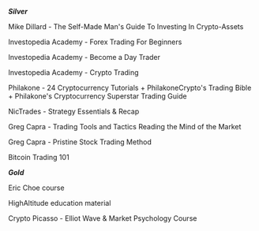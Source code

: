 ***Silver***

Mike Dillard - The Self-Made Man's Guide To Investing In Crypto-Assets

Investopedia Academy - Forex Trading For Beginners

Investopedia Academy - Become a Day Trader

Investopedia Academy - Crypto Trading

Philakone - 24 Cryptocurrency Tutorials + PhilakoneCrypto's Trading Bible + Philakone's Cryptocurrency Superstar Trading Guide

NicTrades - Strategy Essentials & Recap

Greg Capra - Trading Tools and Tactics Reading the Mind of the Market

Greg Capra - Pristine Stock Trading Method

Bitcoin Trading 101





***Gold***

Eric Choe course

HighAltitude education material

Crypto Picasso - Elliot Wave & Market Psychology Course

